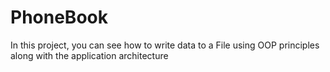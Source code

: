 # PhoneBook
In this project, you can see how to write data to a File using OOP principles along with the application architecture

